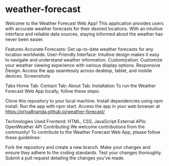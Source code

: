 # weather-forecast

Welcome to the Weather Forecast Web App! This application provides users with accurate weather forecasts for their desired locations. With an intuitive interface and reliable data sources, staying informed about the weather has never been easier.

Features
Accurate Forecasts: Get up-to-date weather forecasts for any location worldwide.
User-Friendly Interface: Intuitive design makes it easy to navigate and understand weather information.
Customization: Customize your weather viewing experience with various display options.
Responsive Design: Access the app seamlessly across desktop, tablet, and mobile devices.
Screenshots



Tabs
Home Tab: 
Contact Tab: 
About Tab:
Installation
To run the Weather Forecast Web App locally, follow these steps:

Clone this repository to your local machine.
Install dependencies using npm install.
Run the app with npm start.
Access the app in your web browser at https://priya8nanda.github.io/weather-forecast/

Technologies Used
Frontend: HTML, CSS, JavaScript
External APIs: OpenWeather API
Contributing
We welcome contributions from the community! To contribute to the Weather Forecast Web App, please follow these guidelines:

Fork the repository and create a new branch.
Make your changes and ensure they adhere to the coding standards.
Test your changes thoroughly.
Submit a pull request detailing the changes you've made.


